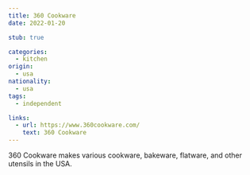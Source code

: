 ```yaml
---
title: 360 Cookware
date: 2022-01-20

stub: true

categories:
  - kitchen
origin:
  - usa
nationality:
  - usa
tags:
  - independent

links:
  - url: https://www.360cookware.com/
    text: 360 Cookware
---
```


360 Cookware makes various cookware, bakeware, flatware, and other utensils in
the USA.
